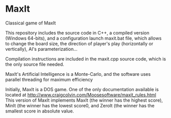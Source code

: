 # MaxIt
Classical game of MaxIt

This repository includes the source code in C++, a compiled version (Windows 64-bits), and a configuration launch maxit.bat file, which allows to change the board size, the direction of player's play (horizontally or vertically), AI's parameterization...

Compilation instructions are included in the maxit.cpp source code, which is the only source file needed.

MaxIt's Artificial Intelligence is a Monte-Carlo, and the software uses parallel threading for maximum efficiency

Initially, MaxIt is a DOS game. One of the only documentation available is located at http://www.craigcolvin.com/Moosesoftware/maxit_rules.html
This version of MaxIt implements MaxIt (the winner has the highest score), MinIt (the winner has the lowest score0, and ZeroIt (the winner has the smallest score in absolute value.
